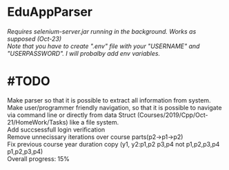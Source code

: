# EduAppParser
<h6>
    Requires selenium-server.jar running in the background.
    Works as supposed (Oct-23)
    </br>
    Note that you have to create ".env" file with your "USERNAME" and "USERPASSWORD". I will probalby add env variables.
</h6>


# #TODO
Make parser so that it is possible to extract all information from system.
</br>
Make user/programmer friendly navigation, so that it is possible to navigate via command line or directly from data Struct (Courses/2019/Cpp/Oct-21/HomeWork/Tasks) like a file system.
</br>
Add succsessfull login verification
</br>
Remove unnecissary iterations over course parts(p2->p1->p2)
</br>
Fix previous course year duration copy (y1, y2:p1,p2 p3,p4 not p1,p2,p3,p4 p1,p2,p3,p4)
</br>
Overall progress: 15%
</br>